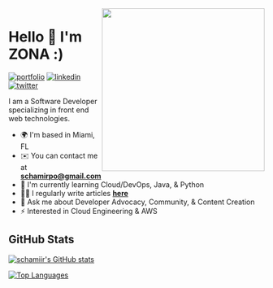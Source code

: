 <div align="right">
  <a href="https://api.daily.dev/get?r=zona" target="_blank">
    <img
      width="320"
      align="right"
      src="https://api.daily.dev/devcards/e6c999ba45aa45138ca7c2b46878077c.png?r=n0n"
    />
  </a>
</div>

Hello 👋 I'm ZONA :)
===============================
[![portfolio](https://img.shields.io/badge/portfolio-4C4CE6?style=for-the-badge&logo=ko-fi&logoColor=white)](https://schamiir.netlify.app/)
[![linkedin](https://img.shields.io/badge/linkedin-0A66C2?style=for-the-badge&logo=linkedin&logoColor=white)](https://www.linkedin.com/in/schamirpoliard/)
[![twitter](https://img.shields.io/badge/twitter-1DA1F2?style=for-the-badge&logo=twitter&logoColor=white)](https://twitter.com/SupernovaZona)

I am a Software Developer specializing in front end web technologies.

*   🌍  I'm based in Miami, FL
*   ✉️  You can contact me at **[schamirpo@gmail.com](mailto:schamirpo@gmail.com)**
*   🧠  I'm currently learning Cloud/DevOps, Java, & Python
*   ✍🏽  I regularly write articles **[here](https://zona.hashnode.dev/)**
*   📣  Ask me about Developer Advocacy, Community, & Content Creation 
*   ⚡  Interested in Cloud Engineering & AWS

 
## GitHub Stats

<a href="http://www.github.com/schamiir"><img src="https://github-readme-stats.vercel.app/api?username=schamiir&show_icons=true&hide=stars,issues,&title_color=14b8a6&text_color=ffffff&icon_color=14b8a6&bg_color=27272a&hide_border=true&show_icons=true" alt="schamiir's GitHub stats" /></a>

<a href="https://github.com/schamiir" align="left"><img src="https://github-readme-stats.vercel.app/api/top-langs/?username=schamiir&langs_count=10&title_color=14b8a6&text_color=ffffff&icon_color=14b8a6&bg_color=27272a&hide_border=true&locale=en&custom_title=Top%20%Languages" alt="Top Languages" /></a>




